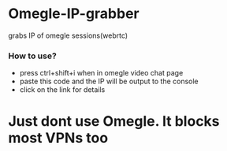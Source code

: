 # Omegle-IP-grabber
grabs IP of omegle sessions(webrtc)
### How to use?
- press ctrl+shift+i when in omegle video chat page
- paste this code and the IP will be output to the console
- click on the link for details

# Just dont use Omegle. It blocks most VPNs too
